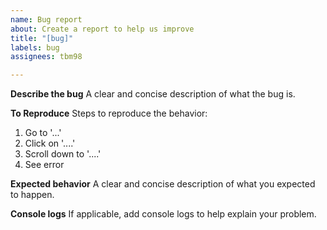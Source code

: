 ```yaml
---
name: Bug report
about: Create a report to help us improve
title: "[bug]"
labels: bug
assignees: tbm98

---
```


**Describe the bug**
A clear and concise description of what the bug is.

**To Reproduce**
Steps to reproduce the behavior:
1. Go to '...'
2. Click on '....'
3. Scroll down to '....'
4. See error

**Expected behavior**
A clear and concise description of what you expected to happen.

**Console logs**
If applicable, add console logs to help explain your problem.
